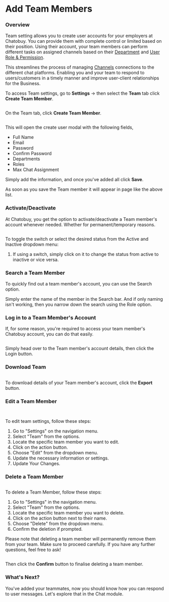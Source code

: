# Add Team Members

### Overview

Team setting allows you to create user accounts for your employers at Chatobuy. You can provide them with complete control or limited based on their position. Using their account, your team members can perform different tasks on assigned channels based on their [Department](department.md) and [User Role & Permission](roles-and-permissions.md).

This streamlines the process of managing [Channels](channels-overview.md) connections to the different chat platforms. Enabling you and your team to respond to users/customers in a timely manner and improve user-client relationships for the Business.

To access Team settings, go to **Settings** → then select the **Team** tab click **Create Team Member**.

<figure><img src=".gitbook/assets/teams.PNG" alt=""><figcaption></figcaption></figure>

On the Team tab, click **Create Team Member**.

<figure><img src=".gitbook/assets/createuser.PNG" alt=""><figcaption></figcaption></figure>

This will open the create user modal with the following fields,

* Full Name
* Email
* Password
* Confirm Password
* Departments
* Roles
* Max Chat Assignment

Simply add the information, and once you've added all click **Save**.

As soon as you save the Team member it will appear in page like the above list.

### Activate/Deactivate

At Chatobuy, you get the option to activate/deactivate a Team member's account whenever needed. Whether for permanent/temporary reasons.

<figure><img src=".gitbook/assets/image (3) (1) (1) (1) (1) (1).png" alt=""><figcaption></figcaption></figure>

To toggle the switch or select the desired status from the Active and Inactive dropdown menu:

1. If using a switch, simply click on it to change the status from active to inactive or vice versa.

### Search a Team Member

To quickly find out a team member's account, you can use the Search option.

Simply enter the name of the member in the Search bar. And if only naming isn't working, then you narrow down the search using the Role option.

### Log in to a Team Member's Account

If, for some reason, you're required to access your team member's Chatobuy account, you can do that easily.

<figure><img src=".gitbook/assets/userlogin.PNG" alt=""><figcaption></figcaption></figure>

Simply head over to the Team member's account details, then click the Login button<img src="https://files.gitbook.com/v0/b/gitbook-x-prod.appspot.com/o/spaces%2FhElFPtMZjXYjDDMBT5q2%2Fuploads%2FQiWVaNLp1woqeuVs0Lmv%2FLogin%20Button.png?alt=media&#x26;token=f3c7f103-a5de-4598-91b4-342b88e0e418" alt="" data-size="line">.

### Download Team

<figure><img src=".gitbook/assets/exportteam.PNG" alt=""><figcaption></figcaption></figure>

To download details of your Team member's account, click the **Export** button.

### Edit a Team Member

<figure><img src=".gitbook/assets/userlogin.PNG" alt=""><figcaption></figcaption></figure>

<figure><img src=".gitbook/assets/updateuser.PNG" alt=""><figcaption></figcaption></figure>

To edit team settings, follow these steps:

1. Go to "Settings" on the navigation menu.
2. Select "Team" from the options.
3. Locate the specific team member you want to edit.
4. Click on the action button.
5. Choose "Edit" from the dropdown menu.
6. Update the necessary information or settings.
7. Update Your Changes.

### Delete a Team Member

<figure><img src=".gitbook/assets/userlogin.PNG" alt=""><figcaption></figcaption></figure>

To delete a Team Member, follow these steps:

1. Go to "Settings" in the navigation menu.
2. Select "Team" from the options.
3. Locate the specific team member you want to delete.
4. Click on the action button next to their name.
5. Choose "Delete<img src="https://files.gitbook.com/v0/b/gitbook-x-prod.appspot.com/o/spaces%2FhElFPtMZjXYjDDMBT5q2%2Fuploads%2F3Of4IVOBkTD6Yfey20F7%2FDelete%20Button.png?alt=media&#x26;token=82c696d8-8f39-4ebd-82c3-f74f28e61d38" alt="" data-size="line">" from the dropdown menu.
6. Confirm the deletion if prompted.

Please note that deleting a team member will permanently remove them from your team. Make sure to proceed carefully. If you have any further questions, feel free to ask!

<figure><img src=".gitbook/assets/deleteuser.PNG" alt=""><figcaption></figcaption></figure>

Then click the **Confirm** button to finalise deleting a team member.

### What's Next?

You've added your teammates, now you should know how you can respond to user messages. Let's explore that in the Chat module.
